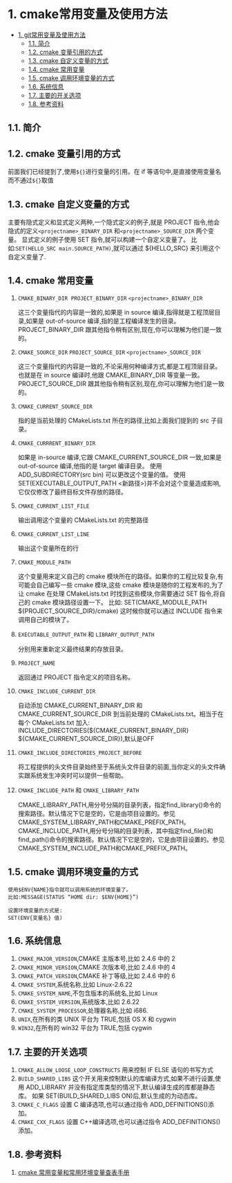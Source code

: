 # 1. cmake常用变量及使用方法

- [1. git常用变量及使用方法](#1-git%e5%b8%b8%e7%94%a8%e5%8f%98%e9%87%8f%e5%8f%8a%e4%bd%bf%e7%94%a8%e6%96%b9%e6%b3%95)
  - [1.1. 简介](#11-%e7%ae%80%e4%bb%8b)
  - [1.2. cmake 变量引用的方式](#12-cmake-%e5%8f%98%e9%87%8f%e5%bc%95%e7%94%a8%e7%9a%84%e6%96%b9%e5%bc%8f)
  - [1.3. cmake 自定义变量的方式](#13-cmake-%e8%87%aa%e5%ae%9a%e4%b9%89%e5%8f%98%e9%87%8f%e7%9a%84%e6%96%b9%e5%bc%8f)
  - [1.4. cmake 常用变量](#14-cmake-%e5%b8%b8%e7%94%a8%e5%8f%98%e9%87%8f)
  - [1.5. cmake 调用环境变量的方式](#15-cmake-%e8%b0%83%e7%94%a8%e7%8e%af%e5%a2%83%e5%8f%98%e9%87%8f%e7%9a%84%e6%96%b9%e5%bc%8f)
  - [1.6. 系统信息](#16-%e7%b3%bb%e7%bb%9f%e4%bf%a1%e6%81%af)
  - [1.7. 主要的开关选项](#17-%e4%b8%bb%e8%a6%81%e7%9a%84%e5%bc%80%e5%85%b3%e9%80%89%e9%a1%b9)
  - [1.8. 参考资料](#18-%e5%8f%82%e8%80%83%e8%b5%84%e6%96%99)

## 1.1. 简介

## 1.2. cmake 变量引用的方式

前面我们已经提到了,使用`${}`进行变量的引用。在 if 等语句中,是直接使用变量名而不通过`${}`取值

## 1.3. cmake 自定义变量的方式

主要有隐式定义和显式定义两种,一个隐式定义的例子,就是 PROJECT 指令,他会隐式的定义`<projectname>_BINARY_DIR` 和`<projectname>_SOURCE_DIR` 两个变量。
显式定义的例子使用 SET 指令,就可以构建一个自定义变量了。
比如:`SET(HELLO_SRC main.SOURCE_PATH)`,就可以通过 ${HELLO_SRC} 来引用这个自定义变量了.

## 1.4. cmake 常用变量

1. `CMAKE_BINARY_DIR`  `PROJECT_BINARY_DIR` `<projectname>_BINARY_DIR`

    这三个变量指代的内容是一致的,如果是 in source 编译,指得就是工程顶层目录,如果是 out-of-source 编译,指的是工程编译发生的目录。PROJECT_BINARY_DIR 跟其他指令稍有区别,现在,你可以理解为他们是一致的。

2. `CMAKE_SOURCE_DIR`  `PROJECT_SOURCE_DIR`  `<projectname>_SOURCE_DIR`

    这三个变量指代的内容是一致的,不论采用何种编译方式,都是工程顶层目录。也就是在 in source 编译时,他跟 CMAKE_BINARY_DIR 等变量一致。PROJECT_SOURCE_DIR 跟其他指令稍有区别,现在,你可以理解为他们是一致的。

3. `CMAKE_CURRENT_SOURCE_DIR`

    指的是当前处理的 CMakeLists.txt 所在的路径,比如上面我们提到的 src 子目录。

4. `CMAKE_CURRRENT_BINARY_DIR`

    如果是 in-source 编译,它跟 CMAKE_CURRENT_SOURCE_DIR 一致,如果是 out-of-source 编译,他指的是 target 编译目录。
    使用 ADD_SUBDIRECTORY(src bin) 可以更改这个变量的值。
    使用 SET(EXECUTABLE_OUTPUT_PATH <新路径>)并不会对这个变量造成影响,它仅仅修改了最终目标文件存放的路径。

5. `CMAKE_CURRENT_LIST_FILE`

    输出调用这个变量的 CMakeLists.txt 的完整路径

6. `CMAKE_CURRENT_LIST_LINE`

    输出这个变量所在的行

7. `CMAKE_MODULE_PATH`

    这个变量用来定义自己的 cmake 模块所在的路径。如果你的工程比较复杂,有可能会自己编写一些 cmake 模块,这些 cmake 模块是随你的工程发布的,为了让 cmake 在处理 CMakeLists.txt 时找到这些模块,你需要通过 SET 指令,将自己的 cmake 模块路径设置一下。
    比如:
    SET(CMAKE_MODULE_PATH ${PROJECT_SOURCE_DIR}/cmake)
    这时候你就可以通过 INCLUDE 指令来调用自己的模块了。

8. `EXECUTABLE_OUTPUT_PATH` 和 `LIBRARY_OUTPUT_PATH`

    分别用来重新定义最终结果的存放目录。

9. `PROJECT_NAME`

    返回通过 PROJECT 指令定义的项目名称。

10. `CMAKE_INCLUDE_CURRENT_DIR`

    自动添加 CMAKE_CURRENT_BINARY_DIR 和 CMAKE_CURRENT_SOURCE_DIR 到当前处理的 CMakeLists.txt。相当于在每个 CMakeLists.txt 加入:
    INCLUDE_DIRECTORIES(${CMAKE_CURRENT_BINARY_DIR} ${CMAKE_CURRENT_SOURCE_DIR}),默认是OFF

11. `CMAKE_INCLUDE_DIRECTORIES_PROJECT_BEFORE`

    将工程提供的头文件目录始终至于系统头文件目录的前面,当你定义的头文件确实跟系统发生冲突时可以提供一些帮助。

12. `CMAKE_INCLUDE_PATH` 和 `CMAKE_LIBRARY_PATH`

    CMAKE_LIBRARY_PATH,用分号分隔的目录列表，指定find_library()命令的搜索路径。默认情况下它是空的，它是由项目设置的。参见CMAKE_SYSTEM_LIBRARY_PATH和CMAKE_PREFIX_PATH。
    CMAKE_INCLUDE_PATH,用分号分隔的目录列表，其中指定find_file()和find_path()命令的搜索路径。默认情况下它是空的，它是由项目设置的。参见CMAKE_SYSTEM_INCLUDE_PATH和CMAKE_PREFIX_PATH。

## 1.5. cmake 调用环境变量的方式

    使用$ENV{NAME}指令就可以调用系统的环境变量了。
    比如:MESSAGE(STATUS “HOME dir: $ENV{HOME}”)

    设置环境变量的方式是:
    SET(ENV{变量名} 值)

## 1.6. 系统信息

1. `CMAKE_MAJOR_VERSION`,CMAKE 主版本号,比如 2.4.6 中的 2
2. `CMAKE_MINOR_VERSION`,CMAKE 次版本号,比如 2.4.6 中的 4
3. `CMAKE_PATCH_VERSION`,CMAKE 补丁等级,比如 2.4.6 中的 6
4. `CMAKE_SYSTEM`,系统名称,比如 Linux-2.6.22
5. `CMAKE_SYSTEM_NAME`,不包含版本的系统名,比如 Linux
6. `CMAKE_SYSTEM_VERSION`,系统版本,比如 2.6.22
7. `CMAKE_SYSTEM_PROCESSOR`,处理器名称,比如 i686.
8. `UNIX`,在所有的类 UNIX 平台为 TRUE,包括 OS X 和 cygwin
9. `WIN32`,在所有的 win32 平台为 TRUE,包括 cygwin

## 1.7. 主要的开关选项

1. `CMAKE_ALLOW_LOOSE_LOOP_CONSTRUCTS`
   用来控制 IF ELSE 语句的书写方式
2. `BUILD_SHARED_LIBS`
    这个开关用来控制默认的库编译方式,如果不进行设置,使用 ADD_LIBRARY 并没有指定库类型的情况下,默认编译生成的库都是静态库。
    如果 SET(BUILD_SHARED_LIBS ON)后,默认生成的为动态库。
3. `CMAKE_C_FLAGS`
    设置 C 编译选项,也可以通过指令 ADD_DEFINITIONS()添加。
4. `CMAKE_CXX_FLAGS`
    设置 C++编译选项,也可以通过指令 ADD_DEFINITIONS()添加。

## 1.8. 参考资料

1. [cmake 常用变量和常用环境变量查表手册](https://blog.csdn.net/gubenpeiyuan/article/details/8667279)